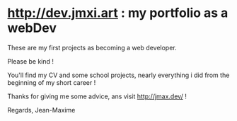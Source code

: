 # <http://dev.jmxi.art> : my portfolio as a webDev

These are my first projects as becoming a web developer.

Please be kind !

You'll find my CV and some school projects, nearly everything i did from the beginning of my short career !

Thanks for giving me some advice, ans visit <http://jmax.dev/> !

Regards, Jean-Maxime

